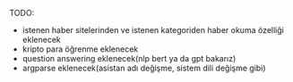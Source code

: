 TODO:

-   istenen haber sitelerinden ve istenen kategoriden haber okuma özelliği eklenecek
-   kripto para öğrenme eklenecek
-   question answering eklenecek(nlp bert ya da gpt bakarız)
-   argparse eklenecek(asistan adı değişme, sistem dili değişme gibi)
